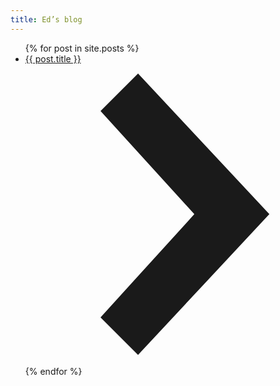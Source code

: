 ```yaml
---
title: Ed’s blog
---
```

<ul class="list pl0 mt0 measure center">{% for post in site.posts %}
  <li>
  	<a class="flex items-center lh-copy pa3 bb b--black-10 hover-bg-red hover-white" href="{{post.url}}">
      <div class="flex-auto">{{ post.title }}</div>
      <svg class="w1 gray" data-icon="chevronRight" viewBox="0 0 32 32" style="fill:currentcolor"><title>chevronRight icon</title><path d="M12 1 L26 16 L12 31 L8 27 L18 16 L8 5 z"></path></svg>
    </a>
  </li>{% endfor %}
</ul>
